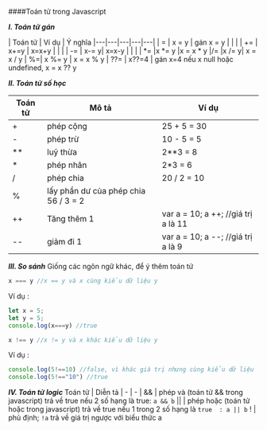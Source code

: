 ####Toán tử trong Javascript

***I. Toán tử gán***


|  Toán tử |  Ví dụ | Ý nghĩa 
|---|---|---|---|---|
|  = | x = y  | gán x = y  |   |   |
|  +=  | x+=y  |  x=x+y |   |   |
|  -= |  x-= y| x=x-y   |   |   |
| *=	|x *= y	|x = x * y
|/=	|x /= y|	x = x / y
|  %=|	x %= y	| x = x % y
| ??= | x??=4 | gán x=4 nếu x null hoặc undefined, x = x ?? y



***II. Toán tử số học***

|Toán tử	| Mô tả	| Ví dụ|
|----------|--------|-----|
+	| phép cộng | 	25 + 5 = 30
-	| phép trừ	| 10 - 5 = 5
** | luỹ thừa | 2**3 = 8 
* |	phép nhân |	2*3 = 6
/	| phép chia |	20 / 2 = 10
%	| lấy phần dư của phép chia	56 / 3 = 2
++	| Tăng thêm 1 |	var a = 10; a ++; //giá trị a là 11
--	| giảm đi 1	 | var a = 10; a --; //giá trị a là 9

***III. So sánh***
Giống các ngôn ngữ khác, để ý thêm toán tử 
``` js
x === y //x == y và x cùng kiểu dữ liệu y
```
Ví dụ :
```js
let x = 5;
let y = 5;
console.log(x===y) //true
```

``` js
x !== y //x != y và x khác kiểu dữ liệu y
```
Ví dụ :
```js
console.log(5!==10) //false, vì khác giá trị nhưng cùng kiểu dữ liệu
console.log(5!=="10") //true
```

***IV. Toán tử logic***
Toán tử	 | Diễn tả
| - | - |
&&	| phép và (toán tử && trong javascript) trả về true nếu 2 số hạng là true: ``a && b``
\|\| |	phép hoặc (toán tử hoặc trong javascript) trả về true nếu 1 trong 2 số hạng là ``true  : a || b``
! |	phủ định; ``!a`` trả về giá trị ngược với biểu thức a
